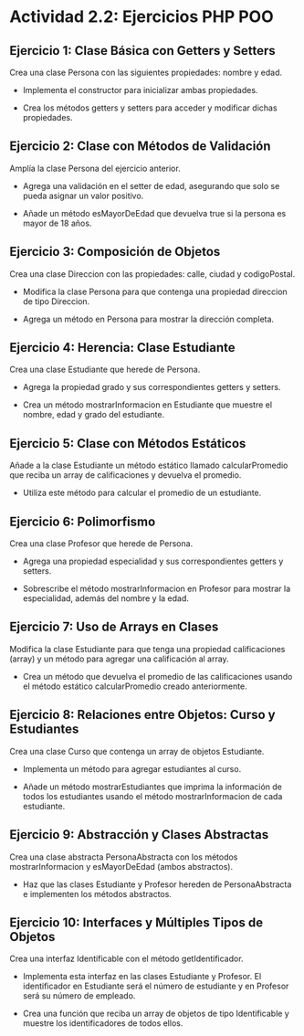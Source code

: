 # Actividad 2.2: Ejercicios PHP POO
## Ejercicio 1: Clase Básica con Getters y Setters
Crea una clase Persona con las siguientes propiedades: nombre y edad.

* Implementa el constructor para inicializar ambas propiedades.

* Crea los métodos getters y setters para acceder y modificar dichas propiedades.

 

## Ejercicio 2: Clase con Métodos de Validación
Amplía la clase Persona del ejercicio anterior.

* Agrega una validación en el setter de edad, asegurando que solo se pueda asignar un valor positivo.

* Añade un método esMayorDeEdad que devuelva true si la persona es mayor de 18 años.

 

## Ejercicio 3: Composición de Objetos
Crea una clase Direccion con las propiedades: calle, ciudad y codigoPostal.

* Modifica la clase Persona para que contenga una propiedad direccion de tipo Direccion.

* Agrega un método en Persona para mostrar la dirección completa.

 

## Ejercicio 4: Herencia: Clase Estudiante
Crea una clase Estudiante que herede de Persona.

* Agrega la propiedad grado y sus correspondientes getters y setters.

* Crea un método mostrarInformacion en Estudiante que muestre el nombre, edad y grado del estudiante.

 

## Ejercicio 5: Clase con Métodos Estáticos
Añade a la clase Estudiante un método estático llamado calcularPromedio que reciba un array de calificaciones y devuelva el promedio.

* Utiliza este método para calcular el promedio de un estudiante.

 

## Ejercicio 6: Polimorfismo
Crea una clase Profesor que herede de Persona.

* Agrega una propiedad especialidad y sus correspondientes getters y setters.

* Sobrescribe el método mostrarInformacion en Profesor para mostrar la especialidad, además del nombre y la edad.

## Ejercicio 7: Uso de Arrays en Clases
Modifica la clase Estudiante para que tenga una propiedad calificaciones (array) y un método para agregar una calificación al array.

* Crea un método que devuelva el promedio de las calificaciones usando el método estático calcularPromedio creado anteriormente.

## Ejercicio 8: Relaciones entre Objetos: Curso y Estudiantes
Crea una clase Curso que contenga un array de objetos Estudiante.

* Implementa un método para agregar estudiantes al curso.

* Añade un método mostrarEstudiantes que imprima la información de todos los estudiantes usando el método mostrarInformacion de cada estudiante.

## Ejercicio 9: Abstracción y Clases Abstractas
Crea una clase abstracta PersonaAbstracta con los métodos mostrarInformacion y esMayorDeEdad (ambos abstractos).

* Haz que las clases Estudiante y Profesor hereden de PersonaAbstracta e implementen los métodos abstractos.

## Ejercicio 10: Interfaces y Múltiples Tipos de Objetos
Crea una interfaz Identificable con el método getIdentificador.

* Implementa esta interfaz en las clases Estudiante y Profesor. El identificador en Estudiante será el número de estudiante y en Profesor será su número de empleado.

* Crea una función que reciba un array de objetos de tipo Identificable y muestre los identificadores de todos ellos.
